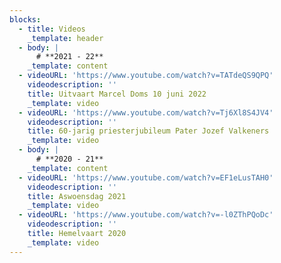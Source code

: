 ```yaml
---
blocks:
  - title: Videos
    _template: header
  - body: |
      # **2021 - 22**
    _template: content
  - videoURL: 'https://www.youtube.com/watch?v=TATdeQS9QPQ'
    videodescription: ''
    title: Uitvaart Marcel Doms 10 juni 2022
    _template: video
  - videoURL: 'https://www.youtube.com/watch?v=Tj6Xl8S4JV4'
    videodescription: ''
    title: 60-jarig priesterjubileum Pater Jozef Valkeners
    _template: video
  - body: |
      # **2020 - 21**
    _template: content
  - videoURL: 'https://www.youtube.com/watch?v=EF1eLusTAH0'
    videodescription: ''
    title: Aswoensdag 2021
    _template: video
  - videoURL: 'https://www.youtube.com/watch?v=-l0ZThPQoDc'
    videodescription: ''
    title: Hemelvaart 2020
    _template: video
---
```


